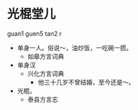 





# 光棍堂儿
guan1 guen5 tan2 r
+ 单身一人。俗说～，油炒饭，一吃碗一掼。
  * 如皋方言词典
+ 单身汉
  * 兴化方言词典
    - 他三十几岁不曾结婚，至今还是～。
+ 光棍。
  * 泰县方言志
